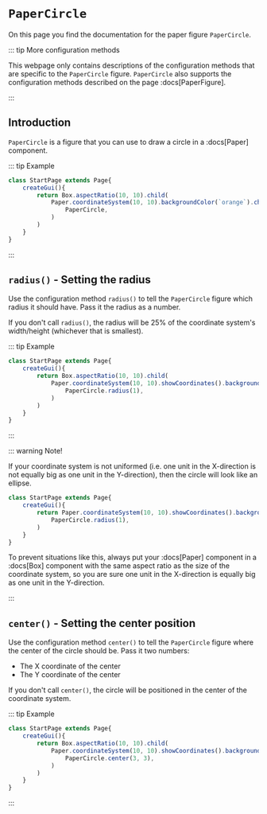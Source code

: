 <script>
	import ViewApp from '$lib/ViewApp.svelte'
</script>

# `PaperCircle`
On this page you find the documentation for the paper figure `PaperCircle`.

::: tip More configuration methods

This webpage only contains descriptions of the configuration methods that are specific to the `PaperCircle` figure. `PaperCircle` also supports the configuration methods described on the page :docs[PaperFigure].

:::





## Introduction
`PaperCircle` is a figure that you can use to draw a circle in a :docs[Paper] component.

::: tip Example

```js baga-show
class StartPage extends Page{
	createGui(){
		return Box.aspectRatio(10, 10).child(
			Paper.coordinateSystem(10, 10).backgroundColor(`orange`).children(
				PaperCircle,
			)
		)
	}
}
```

:::




## `radius()` - Setting the radius
Use the configuration method `radius()` to tell the `PaperCircle` figure which radius it should have. Pass it the radius as a number. 

If you don't call `radius()`, the radius will be 25% of the coordinate system's width/height (whichever that is smallest).

::: tip Example

```js baga-show-editor-code
class StartPage extends Page{
	createGui(){
		return Box.aspectRatio(10, 10).child(
			Paper.coordinateSystem(10, 10).showCoordinates().backgroundColor(`orange`).children(
				PaperCircle.radius(1),
			)
		)
	}
}
```

:::

::: warning Note!

If your coordinate system is not uniformed (i.e. one unit in the X-direction is not equally big as one unit in the Y-direction), then the circle will look like an ellipse.

```js baga-show-editor-code
class StartPage extends Page{
	createGui(){
		return Paper.coordinateSystem(10, 10).showCoordinates().backgroundColor(`orange`).children(
			PaperCircle.radius(1),
		)
	}
}
```

To prevent situations like this, always put your :docs[Paper] component in a :docs[Box] component with the same aspect ratio as the size of the coordinate system, so you are sure one unit in the X-direction is equally big as one unit in the Y-direction.

:::





## `center()` - Setting the center position
Use the configuration method `center()` to tell the `PaperCircle` figure where the center of the circle should be. Pass it two numbers:

* The X coordinate of the center
* The Y coordinate of the center

If you don't call `center()`, the circle will be positioned in the center of the coordinate system.

::: tip Example

```js baga-show-editor-code
class StartPage extends Page{
	createGui(){
		return Box.aspectRatio(10, 10).child(
			Paper.coordinateSystem(10, 10).showCoordinates().backgroundColor(`orange`).children(
				PaperCircle.center(3, 3),
			)
		)
	}
}
```

:::